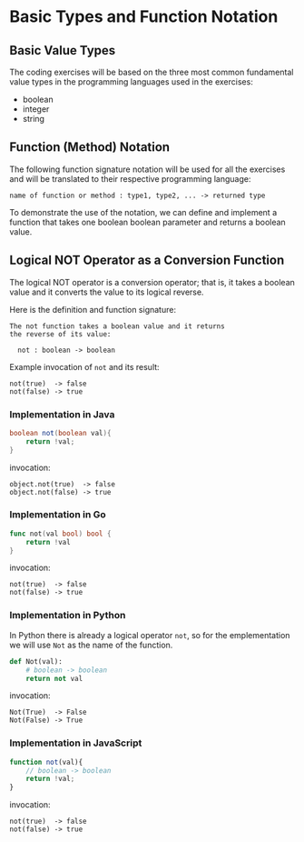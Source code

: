 # Basic Types and Function Notation

## Basic Value Types 
The coding exercises will be based on the three most common fundamental value types in the programming languages used in the 
exercises: 

* boolean
* integer
* string

## Function (Method) Notation
The following function signature notation will be used for all the exercises and will be translated to their respective 
programming language:

```
name of function or method : type1, type2, ... -> returned type
```

To demonstrate the use of the notation, we can define and implement a function that takes one boolean boolean parameter and 
returns a boolean value.

## Logical NOT Operator as a Conversion Function 
The logical NOT operator is a conversion operator; that is, it takes a boolean value and it converts the value to its logical 
reverse.

Here is the definition and function signature:

```
The not function takes a boolean value and it returns
the reverse of its value:

  not : boolean -> boolean
```

Example invocation of `not` and its result:
```
not(true)  -> false
not(false) -> true
```

### Implementation in Java

```java
boolean not(boolean val){
    return !val;
}
```
invocation:
```
object.not(true)  -> false
object.not(false) -> true
```

### Implementation in Go 

```go
func not(val bool) bool {
    return !val
}
```
invocation:
```
not(true)  -> false
not(false) -> true
```

### Implementation in Python 

In Python there is already a logical operator `not`, so for the emplementation we will use `Not` as the name of the function.

```python
def Not(val):
    # boolean -> boolean
    return not val
```
invocation:
```
Not(True)  -> False
Not(False) -> True
```

### Implementation in JavaScript 

```javascript
function not(val){
    // boolean -> boolean
    return !val;
}
```
invocation:
```
not(true)  -> false
not(false) -> true
```
